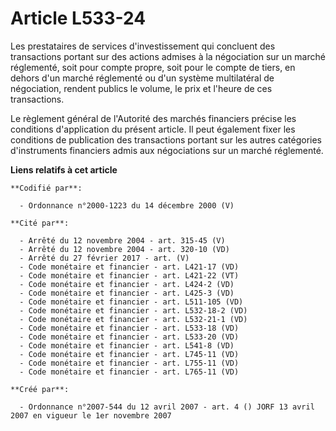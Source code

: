 # Article L533-24

Les prestataires de services d'investissement qui concluent des transactions portant sur des actions admises à la négociation
sur un marché réglementé, soit pour compte propre, soit pour le compte de tiers, en dehors d'un marché réglementé ou d'un
système multilatéral de négociation, rendent publics le volume, le prix et l'heure de ces transactions.

Le règlement général de l'Autorité des marchés financiers précise les conditions d'application du présent article. Il peut
également fixer les conditions de publication des transactions portant sur les autres catégories d'instruments financiers
admis aux négociations sur un marché réglementé.

**Liens relatifs à cet article**

	**Codifié par**:

	  - Ordonnance n°2000-1223 du 14 décembre 2000 (V)

	**Cité par**:

	  - Arrêté du 12 novembre 2004 - art. 315-45 (V)
	  - Arrêté du 12 novembre 2004 - art. 320-10 (VD)
	  - Arrêté du 27 février 2017 - art. (V)
	  - Code monétaire et financier - art. L421-17 (VD)
	  - Code monétaire et financier - art. L421-22 (VT)
	  - Code monétaire et financier - art. L424-2 (VD)
	  - Code monétaire et financier - art. L425-3 (VD)
	  - Code monétaire et financier - art. L511-105 (VD)
	  - Code monétaire et financier - art. L532-18-2 (VD)
	  - Code monétaire et financier - art. L532-21-1 (VD)
	  - Code monétaire et financier - art. L533-18 (VD)
	  - Code monétaire et financier - art. L533-20 (VD)
	  - Code monétaire et financier - art. L541-8 (VD)
	  - Code monétaire et financier - art. L745-11 (VD)
	  - Code monétaire et financier - art. L755-11 (VD)
	  - Code monétaire et financier - art. L765-11 (VD)

	**Créé par**:

	  - Ordonnance n°2007-544 du 12 avril 2007 - art. 4 () JORF 13 avril 2007 en vigueur le 1er novembre 2007
